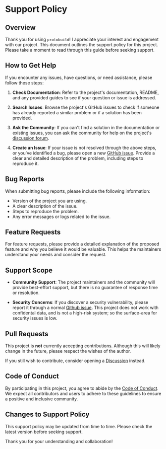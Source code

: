# Support Policy

## Overview

Thank you for using `protobuild`!
I appreciate your interest and engagement with our project. This document
outlines the support policy for this project. Please take a moment to read
through this guide before seeking support.

## How to Get Help

If you encounter any issues, have questions, or need assistance, please follow
these steps:

1. **Check Documentation**: Refer to the project's documentation, README, and
   any provided guides to see if your question or issue is addressed.

2. **Search Issues**: Browse the project's GitHub issues to check if someone has
   already reported a similar problem or if a solution has been provided.

3. **Ask the Community**: If you can't find a solution in the documentation or
   existing issues, you can ask the community for help on the project's
   [discussion forum].

4. **Create an Issue**: If your issue is not resolved through the above steps,
   or you've identified a bug, please open a new [GitHub issue]. Provide a clear
   and detailed description of the problem, including steps to reproduce it.

[discussion forum]: https://github.com/bitwizeshift/protobuild/discussions
[Github issue]: https://github.com/bitwizeshift/protobuild/issues

## Bug Reports

When submitting bug reports, please include the following information:

* Version of the project you are using.
* A clear description of the issue.
* Steps to reproduce the problem.
* Any error messages or logs related to the issue.

## Feature Requests

For feature requests, please provide a detailed explanation of the proposed
feature and why you believe it would be valuable. This helps the maintainers
understand your needs and consider the request.

## Support Scope

* **Community Support**: The project maintainers and the community will provide
best-effort support, but there is no guarantee of response time or resolution.

* **Security Concerns**: If you discover a security vulnerability, please report
it through a normal [Github issue]. This project does not work with confidental
data, and is not a high-risk system; so the surface-area for security issues is
low.

## Pull Requests

This project is **not** currently accepting contributions.
Although this will likely change in the future, please respect the wishes of the
author.

If you still wish to contribute, consider opening a [Discussion] instead.

[Discussion]: https://github.com/bitwizeshift/protobuild/discussions

## Code of Conduct

By participating in this project, you agree to abide by the
[Code of Conduct](CODE_OF_CONDUCT.md). We expect all contributors and users to
adhere to these guidelines to ensure a positive and inclusive community.

## Changes to Support Policy

This support policy may be updated from time to time. Please check the latest
version before seeking support.

Thank you for your understanding and collaboration!
